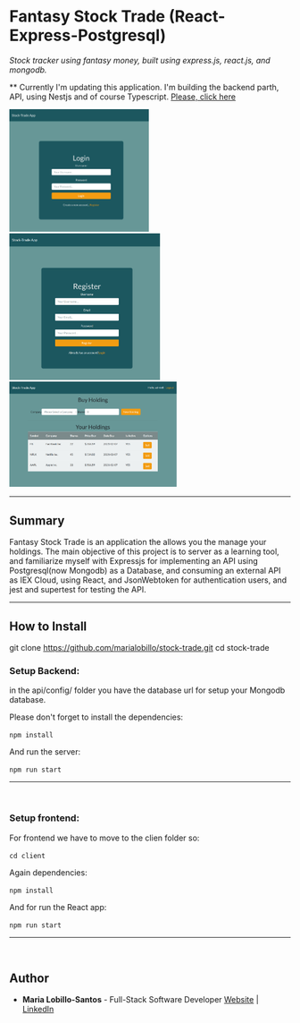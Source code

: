 # Fantasy Stock Trade (React-Express-Postgresql)

_Stock tracker using fantasy money, built using express.js, react.js, and mongodb._

** Currently I'm updating this application. I'm building the backend parth, API, using Nestjs and of course Typescript.
<a href="https://github.com/marialobillo/stocktrade-nestjs-api">Please, click here</a>
<br>

<img src="./images-demo/login.png" width="250">
<img src="./images-demo/register.png" width="270">
<img src="./images-demo/dashboard.png" width="300">

<br>
<hr />

## Summary

Fantasy Stock Trade is an application the allows you the manage your holdings. The main objective of this project is to server as a learning tool, and familiarize myself with Expressjs for implementing an API using Postgresql(now Mongodb) as a Database, and consuming an external API as IEX Cloud, using React, and JsonWebtoken for authentication users, and jest and supertest for testing the API.

<hr />

## How to Install

git clone https://github.com/marialobillo/stock-trade.git
cd stock-trade



### Setup Backend:

in the api/config/ folder you have the database url for setup your Mongodb database.

Please don't forget to install the dependencies:

`npm install`

And run the server:

`npm run start`

<hr />
<br />

### Setup frontend:

For frontend we have to move to the clien folder so:

`cd client`

Again dependencies:

`npm install`

And for run the React app:

`npm run start`


<hr />
<br />




## Author
 -  **Maria Lobillo-Santos** - Full-Stack Software Developer <a href="https://marialobillo.github.io" target="_blank">Website</a> | <a href="https://www.linkedin.com/in/lobillosantos/" 
 target="_blank">LinkedIn</a>
